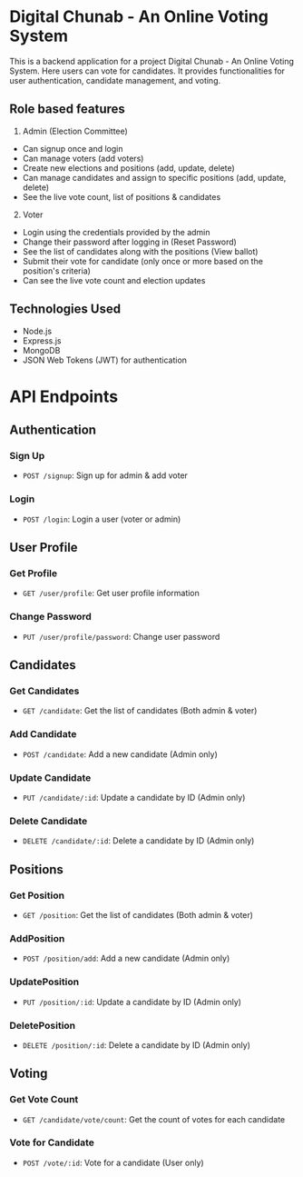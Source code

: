 # Digital Chunab - An Online Voting System

This is a backend application for a project Digital Chunab - An Online Voting System. Here users can vote for candidates. It provides functionalities for user authentication, candidate management, and voting.

## Role based features

1) Admin (Election Committee)
- Can signup once and login
- Can manage voters (add voters)
- Create new elections and positions (add, update, delete)
- Can manage candidates and assign to specific positions (add, update, delete)
- See the live vote count, list of positions & candidates

2) Voter
- Login using the credentials provided by the admin
- Change their password after logging in (Reset Password)
- See the list of candidates along with the positions (View ballot)
- Submit their vote for candidate (only once or more based on the position's criteria)
- Can see the live vote count and election updates

## Technologies Used

- Node.js
- Express.js
- MongoDB
- JSON Web Tokens (JWT) for authentication


# API Endpoints

## Authentication

### Sign Up
- `POST /signup`: Sign up for admin & add voter

### Login
- `POST /login`: Login a user (voter or admin)

## User Profile

### Get Profile
- `GET /user/profile`: Get user profile information

### Change Password
- `PUT /user/profile/password`: Change user password


## Candidates

### Get Candidates
- `GET /candidate`: Get the list of candidates (Both admin & voter)

### Add Candidate
- `POST /candidate`: Add a new candidate (Admin only)

### Update Candidate
- `PUT /candidate/:id`: Update a candidate by ID (Admin only)

### Delete Candidate
- `DELETE /candidate/:id`: Delete a candidate by ID (Admin only)

## Positions

### Get Position
- `GET /position`: Get the list of candidates (Both admin & voter)

### AddPosition
- `POST /position/add`: Add a new candidate (Admin only)

### UpdatePosition
- `PUT /position/:id`: Update a candidate by ID (Admin only)

### DeletePosition
- `DELETE /position/:id`: Delete a candidate by ID (Admin only)

## Voting

### Get Vote Count
- `GET /candidate/vote/count`: Get the count of votes for each candidate

### Vote for Candidate
- `POST /vote/:id`: Vote for a candidate (User only)
